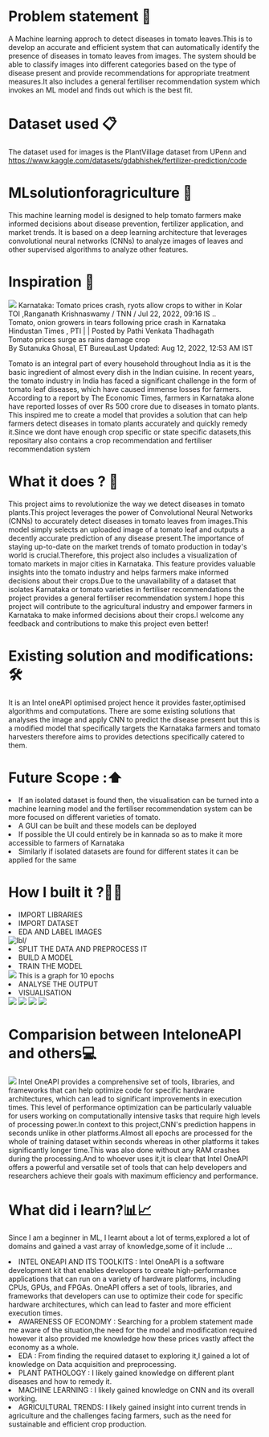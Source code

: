 # Problem statement 🍅
A Machine learning approch to detect diseases in tomato leaves.This is to develop an accurate and efficient system that can automatically identify the presence of diseases in tomato leaves from images. The system should be able to classify images into different categories based on the type of disease present and provide recommendations for appropriate treatment measures.It also includes a general fertiliser recommendation system which invokes an ML model and finds out which is the best fit.

# Dataset used 📋
The dataset used for images is the PlantVillage dataset from UPenn and
https://www.kaggle.com/datasets/gdabhishek/fertilizer-prediction/code

# MLsolutionforagriculture 🌾 

This machine learning model is designed to help tomato farmers make informed decisions about disease prevention, fertilizer application, and market trends. It is based on a deep learning architecture that leverages convolutional neural networks (CNNs) to analyze images of leaves and other supervised algorithms to analyze other features.

# Inspiration 💪
<img src="https://www.google.com/url?sa=i&url=https%3A%2F%2Feconomictimes.indiatimes.com%2Fnews%2Feconomy%2Fagriculture%2Ftomato-prices-which-had-crashed-to-rs-1-2-per-kg-in-may-are-now-selling-at-rs-40-50-a-kg%2Farticleshow%2F76926118.cms&psig=AOvVaw3ftm9Bui2aZLf6bGXmbei_&ust=1681064388187000&source=images&cd=vfe&ved=0CBEQjRxqFwoTCKCvm__ymv4CFQAAAAAdAAAAABAE"/>
Karnataka: Tomato prices crash, ryots allow crops to wither in Kolar<br>
TOI ,Ranganath Krishnaswamy / TNN / Jul 22, 2022, 09:16 IS ..<br>
Tomato, onion growers in tears following price crash in Karnataka<br>
Hindustan Times , PTI | | Posted by Pathi Venkata Thadhagath<br>
Tomato prices surge as rains damage crop<br>
By Sutanuka Ghosal, ET BureauLast Updated: Aug 12, 2022, 12:53 AM IST<br>

Tomato is an integral part of every household throughout India as it is the basic ingredient of almost every dish in the Indian cuisine.
In recent years, the tomato industry in India has faced a significant challenge in the form of tomato leaf diseases, which have caused immense losses for farmers. According to a report by The Economic Times, farmers in Karnataka alone have reported losses of over Rs 500 crore due to diseases in tomato plants.
This inspired me to create a model that provides a solution that can help farmers detect diseases in tomato plants accurately and quickly remedy it.Since we dont have enough crop specific or state specific datasets,this repositary also contains a crop recommendation and fertiliser recommendation system

# What it does ? 🎯
This project aims to revolutionize the way we detect diseases in tomato plants.This project leverages the power of Convolutional Neural Networks (CNNs) to accurately detect diseases in tomato leaves from images.This model simply selects an uploaded image of a tomato leaf and outputs a decently accurate prediction of any disease present.The importance of staying up-to-date on the market trends of tomato production in today's world is crucial.Therefore, this project also includes a visualization of tomato markets in major cities in Karnataka. This feature provides valuable insights into the tomato industry and helps farmers make informed decisions about their crops.Due to the unavailability of a dataset that isolates Karnataka or tomato varieties in fertiliser recommendations the project provides a general fertiliser recommendation system.I hope this project will contribute to the agricultural industry and empower farmers in Karnataka to make informed decisions about their crops.I welcome any feedback and contributions to make this project even better!

# Existing solution and modifications:🛠

It is an Intel oneAPI optimised project hence it provides faster,optimised algorithms and computations.
There are some existing solutions that analyses the image and apply CNN to predict the disease present but this is a modified model that specifically targets the Karnataka farmers and tomato harvesters therefore aims to provides detections specifically catered to them.


# Future Scope :⬆️

<li> If an isolated dataset is found then, the visualisation can be turned into a machine learning model and the fertiliser recommendation system can be more focused on different varieties of tomato.</li>
<li>A GUI can be built and these models can be deployed</li>
<li>If possible the UI could entirely be in kannada so as to make it more accessible to farmers of Karnataka</li>
<li>Similarly if isolated datasets are found for different states it can be applied for the same</li>


# How I built it ?👩‍💻

<li> IMPORT LIBRARIES</li>
<li>IMPORT DATASET</li>
<li>EDA AND LABEL IMAGES</li>
<img src="https://github.com/Keerthi-pk10/MLsolutionforagriculture/blob/main/labelimg.png?raw=true" alt=lbl/>
<li>SPLIT THE DATA AND PREPROCESS IT</li>
<li>BUILD A MODEL</li>
<li>TRAIN THE MODEL</li>
<img src="https://github.com/Keerthi-pk10/MLsolutionforagriculture/blob/main/for10epochs.png?raw=true"/>
This is a graph for 10 epochs
<li>ANALYSE THE OUTPUT</li>
<li>VISUALISATION</li>
<img src="https://github.com/Keerthi-pk10/MLsolutionforagriculture/blob/main/Tomato_leaf.png?raw=true"/>
<img src="https://github.com/Keerthi-pk10/MLsolutionforagriculture/blob/main/markvis.png?raw=true"/>
<img src="https://github.com/Keerthi-pk10/MLsolutionforagriculture/blob/main/markvis2.png?raw=true"/>
<img src="https://github.com/Keerthi-pk10/MLsolutionforagriculture/blob/main/fertirep.png?raw=true"/>

# Comparision between InteloneAPI and others💻
<img src="https://mp.s81c.com/pwb-production/64fba2daf3aa2129d02e8ff477c4d90f/small-ai-analytics-toolkit-rgb-3000-ebb5101e-e941-4cef-b24a-55296a790d8a_3e15dde3-e3b2-4553-9d63-cfc61bfbb5c7.png"/>
Intel OneAPI provides a comprehensive set of tools, libraries, and frameworks that can help optimize code for specific hardware architectures, which can lead to significant improvements in execution times. This level of performance optimization can be particularly valuable for users working on computationally intensive tasks that require high levels of processing power.In context to this project,CNN's prediction happens in seconds unlike in other platforms.Almost all epochs are processed for the whole of training dataset within seconds whereas in other platforms it takes significantly longer time.This was also done without any RAM crashes during the processing.And to whoever uses it,it is clear that Intel OneAPI offers a powerful and versatile set of tools that can help developers and researchers achieve their goals with maximum efficiency and performance.
<br>

# What did i learn?📊📈
Since I am a beginner in ML, I learnt about a lot of terms,explored a lot of domains and gained a vast array of knowledge,some of it include ...
<li>INTEL ONEAPI AND ITS TOOLKITS : Intel OneAPI is a software development kit that enables developers to create high-performance applications that can run on a variety of hardware platforms, including CPUs, GPUs, and FPGAs. OneAPI offers a set of tools, libraries, and frameworks that developers can use to optimize their code for specific hardware architectures, which can lead to faster and more efficient execution times.</li>
<li>AWARENESS OF ECONOMY : Searching for a problem statement made me aware of the situation,the need for the model and modification required however it also provided me knowledge how these prices vastly affect the economy as a whole.</li>
<li>EDA : From finding the required dataset to exploring it,I gained a lot of knowledge on Data acquisition and preprocessing.</li>
<li>PLANT PATHOLOGY : I likely gained knowledge on different plant diseases and how to remedy it.</li>
<li>MACHINE LEARNING : I likely gained knowledge on CNN and its overall working.</li>
<li>AGRICULTURAL TRENDS: I likely gained insight into current trends in agriculture and the challenges facing farmers, such as the need for sustainable and efficient crop production.</li>
